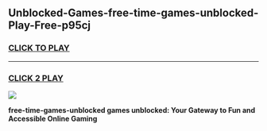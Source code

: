 
## Unblocked-Games-free-time-games-unblocked-Play-Free-p95cj
<h3>
<a href="https://premium76.site?title=free-time-games-unblocked&ref=15A">CLICK TO PLAY</a></h3>
<hr>

<h3>
<a href="https://premium76.site?title=free-time-games-unblocked&ref=15A">CLICK 2 PLAY</a>
  
</h3>

<a href="https://premium76.site?title=free-time-games-unblocked&ref=15A"><img src="https://clearcache.store/games.png"></a>


**free-time-games-unblocked games unblocked: Your Gateway to Fun and Accessible Online Gaming**
